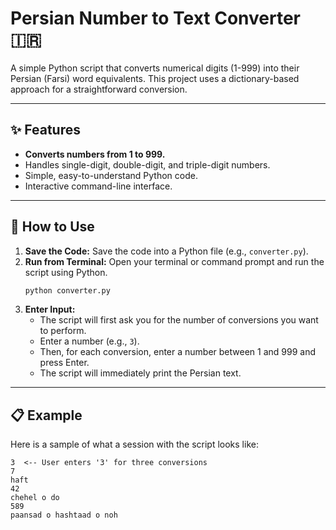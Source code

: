 # Persian Number to Text Converter 🇮🇷

A simple Python script that converts numerical digits (1-999) into their Persian (Farsi) word equivalents. This project uses a dictionary-based approach for a straightforward conversion.

---

## ✨ Features

-   **Converts numbers from 1 to 999.**
-   Handles single-digit, double-digit, and triple-digit numbers.
-   Simple, easy-to-understand Python code.
-   Interactive command-line interface.

---

## 🚀 How to Use

1.  **Save the Code:** Save the code into a Python file (e.g., `converter.py`).
2.  **Run from Terminal:** Open your terminal or command prompt and run the script using Python.
    ```bash
    python converter.py
    ```
3.  **Enter Input:**
    -   The script will first ask you for the number of conversions you want to perform.
    -   Enter a number (e.g., `3`).
    -   Then, for each conversion, enter a number between 1 and 999 and press Enter.
    -   The script will immediately print the Persian text.

---

## 📋 Example

Here is a sample of what a session with the script looks like:

```text
3  <-- User enters '3' for three conversions
7
haft
42
chehel o do
589
paansad o hashtaad o noh
